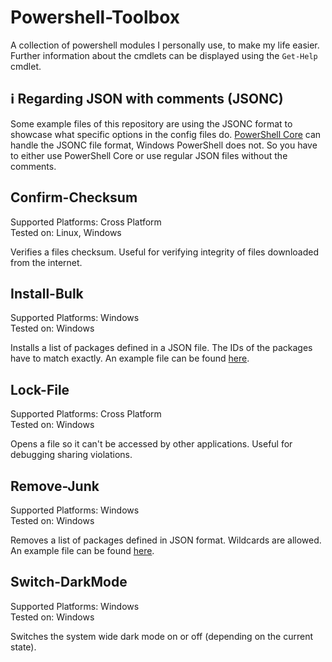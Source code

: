 # Powershell-Toolbox

A collection of powershell modules I personally use, to make my life easier. Further information about the cmdlets can be displayed using the ``Get-Help`` cmdlet.

## :information_source: Regarding JSON with comments (JSONC)

Some example files of this repository are using the JSONC format to showcase what specific options in the config files do. [PowerShell Core](https://github.com/PowerShell/PowerShell) can handle the JSONC file format, Windows PowerShell does not. So you have to either use PowerShell Core or use regular JSON files without the comments.

## Confirm-Checksum

Supported Platforms: Cross Platform  
Tested on: Linux, Windows

Verifies a files checksum. Useful for verifying integrity of files downloaded from the internet.

## Install-Bulk

Supported Platforms: Windows  
Tested on: Windows  

Installs a list of packages defined in a JSON file. The IDs of the packages have to match exactly. An example file can be found [here](Install-Bulk/packages.jsonc).

## Lock-File

Supported Platforms: Cross Platform  
Tested on: Windows

Opens a file so it can't be accessed by other applications. Useful for debugging sharing violations.

## Remove-Junk

Supported Platforms: Windows  
Tested on: Windows

Removes a list of packages defined in JSON format. Wildcards are allowed. An example file can be found [here](Remove-Junk/packages.json).


## Switch-DarkMode

Supported Platforms: Windows  
Tested on: Windows

Switches the system wide dark mode on or off (depending on the current state).
